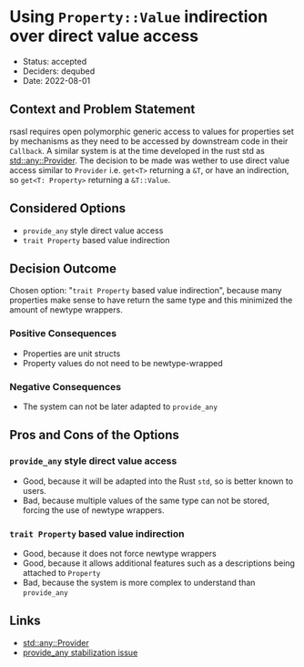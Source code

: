 # Using `Property::Value` indirection over direct value access 

* Status: accepted
* Deciders: dequbed
* Date: 2022-08-01

## Context and Problem Statement

rsasl requires open polymorphic generic access to values for properties set by mechanisms as they need to be 
accessed by downstream code in their `Callback`. A similar system is at the time developed in the rust std as 
[std::any::Provider].
The decision to be made was wether to use direct value access similar to `Provider` i.e. `get<T>` returning a `&T`, 
or have an indirection, so `get<T: Property>` returning a `&T::Value`.

## Considered Options

* `provide_any` style direct value access
* `trait Property` based value indirection

## Decision Outcome

Chosen option: "`trait Property` based value indirection", because many properties make sense to have return the same 
type and this minimized the amount of newtype wrappers.

### Positive Consequences

* Properties are unit structs
* Property values do not need to be newtype-wrapped

### Negative Consequences 

* The system can not be later adapted to `provide_any`

## Pros and Cons of the Options 

### `provide_any` style direct value access

* Good, because it will be adapted into the Rust `std`, so is better known to users.
* Bad, because multiple values of the same type can not be stored, forcing the use of newtype wrappers.

### `trait Property` based value indirection

* Good, because it does not force newtype wrappers
* Good, because it allows additional features such as a descriptions being attached to `Property`
* Bad, because the system is more complex to understand than `provide_any`

## Links

* [std::any::Provider]
* [provide_any stabilization issue](https://github.com/rust-lang/rust/issues/96024)

[std::any::Provider]: https://doc.rust-lang.org/std/any/trait.Provider.html